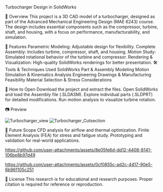 Turbocharger Design in SolidWorks

📌 Overview
This project is a 3D CAD model of a turbocharger, designed as part of the Advanced Mechanical Engineering Design (MAE 6243) course. The design includes essential components such as the compressor, turbine, shaft, and housing, with a focus on performance, manufacturability, and simulation.

🎯 Features
Parametric Modeling: Adjustable design for flexibility.
Complete Assembly: Includes turbine, compressor, shaft, and housing.
Motion Study: Simulated rotational behavior of the turbine and compressor.
Rendering & Visualization: High-quality SolidWorks renderings for better presentation.
🛠️ Tools & Techniques Used
SolidWorks Part & Assembly Modeling
Motion Simulation & Kinematics Analysis
Engineering Drawings & Manufacturing Feasibility
Material Selection & Stress Considerations
 
🚀 How to Open
Download the project and extract the files.
Open SolidWorks and load the Assembly file (.SLDASM).
Explore individual parts (.SLDPRT) for detailed modifications.
Run motion analysis to visualize turbine rotation.

📷 Preview

![Turbocharger_view](https://github.com/user-attachments/assets/e6a1085d-45cb-46e6-9b78-abd0aac41726)
![Turbocharger_Cutsection](https://github.com/user-attachments/assets/1d3e328e-81cb-4996-94c0-8ff5d960957a)




📜 Future Scope
CFD analysis for airflow and thermal optimization.
Finite Element Analysis (FEA) for stress and fatigue study.
Prototyping and validation for real-world applications.






https://github.com/user-attachments/assets/8e05fe6d-dd12-4408-8141-106be8b97d49




https://github.com/user-attachments/assets/0cf0855c-ad2c-4417-90e5-6b961105c251


📜 License
This research is for educational and research purposes. Proper citation is required for reference or reproduction.
